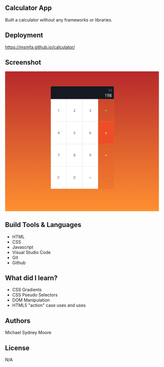 ## Calculator App
Built a calculator without any frameworks or libraries.

## Deployment
https://msmfa.github.io/calculator/
## Screenshot
![](images/calc-closeup-screenshot.png)
## Build Tools & Languages
- HTML
- CSS
- Javascript
- Visual Studio Code
- Git
- Github

## What did I learn? 
- CSS Gradients
- CSS Pseudo Selectors
- DOM Manipulation 
- HTML5 "action" case uses and uses

## Authors 
Michael Sydney Moore 
## License 
N/A
